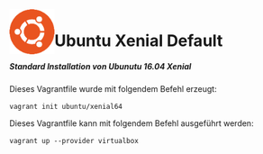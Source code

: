 <img align="left" height="80" src="/99-Images/ubuntu.png" alt="Ubuntu Logo">

# Ubuntu Xenial Default

##### Standard Installation von Ubunutu 16.04 Xenial 

Dieses Vagrantfile wurde mit folgendem Befehl erzeugt:

```
vagrant init ubuntu/xenial64
```

Dieses Vagrantfile kann mit folgendem Befehl ausgeführt werden:

```
vagrant up --provider virtualbox
```

